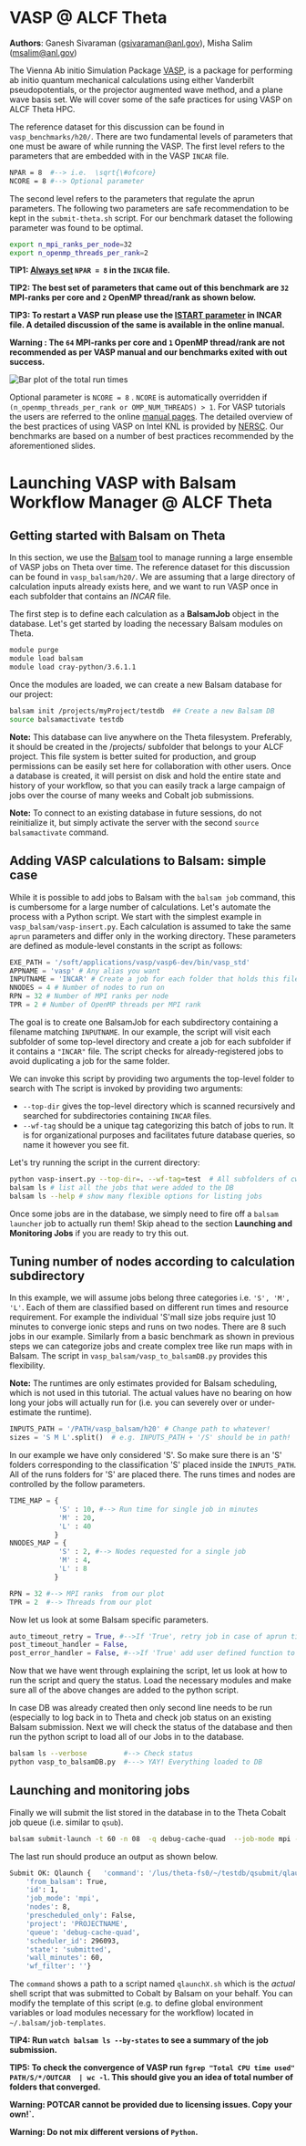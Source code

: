 # VASP @ ALCF Theta 

**Authors**: Ganesh Sivaraman (gsivaraman@anl.gov), Misha Salim (msalim@anl.gov)

The Vienna Ab initio Simulation Package [VASP], is a package for performing ab initio quantum mechanical calculations using either Vanderbilt pseudopotentials, or the projector augmented wave method, and a plane wave basis set.  We will cover some of the safe practices for using VASP on ALCF Theta HPC. 

The reference dataset for this discussion can be found in `vasp_benchmarks/h20/`. There are two fundamental levels of parameters that one must be aware of while running the VASP. The first level refers to the parameters that are embedded with in the VASP `INCAR` file. 

```bash
NPAR = 8  #--> i.e.  \sqrt{\#ofcore}
NCORE = 8 #--> Optional parameter 
```

The second level refers to the parameters that regulate the aprun parameters. The following two parameters are safe recommendation to be kept in the  `submit-theta.sh` script. For our benchmark dataset the following parameter was found to be optimal. 

```bash
export n_mpi_ranks_per_node=32
export n_openmp_threads_per_rank=2
```

**TIP1: [Always set] `NPAR = 8`  in the `INCAR` file.**

**TIP2: The best set of parameters  that came out of this benchmark are `32` MPI-ranks per core and  `2` OpenMP thread/rank as shown below.**

**TIP3: To restart a VASP run please use the [ISTART parameter] in INCAR file. A detailed discussion of the same is available in the online manual.**

**Warning : The `64` MPI-ranks per core and  `1` OpenMP thread/rank are not recommended as per  VASP manual and our benchmarks exited with out success.**

![Bar plot of the total  run times](vasp_benchmarks/analysis/benchmark.png)

Optional parameter is `NCORE = 8`  . `NCORE` is automatically overridden if `(n_openmp_threads_per_rank or OMP_NUM_THREADS) > 1`. 
For  VASP tutorials the users are referred to the online [manual pages].  The detailed overview of the best practices of using VASP on Intel KNL is provided by [NERSC].  Our benchmarks are based on a number of best practices recommended by the aforementioned slides.


[VASP]: https://en.wikipedia.org/wiki/Vienna_Ab_initio_Simulation_Package
[Always set]: https://cms.mpi.univie.ac.at/wiki/index.php/NPAR
[manual pages]: http://cms.mpi.univie.ac.at/wiki/index.php/The_VASP_Manual
[NERSC]: https://www.nersc.gov/assets/Uploads/Using-VASP-at-NERSC-20180629.pdf
[ISTART parameter]: http://cms.mpi.univie.ac.at/wiki/index.php/ISTART
[Balsam]: https://balsam.alcf.anl.gov/

# Launching VASP with Balsam Workflow Manager @ ALCF Theta 

## Getting started with Balsam on Theta
In this section, we use the [Balsam] tool to manage running a large ensemble of
VASP jobs on Theta over time.  The reference dataset for this discussion
can be found in `vasp_balsam/h20/`. We are assuming that a large directory of calculation
inputs already exists here, and we want to run VASP once in each subfolder that contains an
*INCAR* file.  

The first step is to define each calculation as a **BalsamJob** object in the database. Let's get
started by loading the necessary Balsam modules on Theta.

```bash
module purge
module load balsam
module load cray-python/3.6.1.1
```

Once the modules are loaded, we can create a new Balsam database for our
project: 

```bash
balsam init /projects/myProject/testdb  ## Create a new Balsam DB
source balsamactivate testdb
```

**Note:** This database can live anywhere on the Theta filesystem. Preferably,
it should be created in the /projects/ subfolder that belongs to your ALCF
project. This file system is better suited for production, and group
permissions can be easily set here for collaboration with other users. Once a
database is created, it will persist on disk and hold the entire state and
history of your workflow, so that you can easily track a large campaign of jobs
over the course of many weeks and Cobalt job submissions.

**Note:** To connect to an existing database in future sessions, do not reinitialize it, but
simply activate the server with the second `source balsamactivate` command.


## Adding VASP calculations to Balsam: simple case
While it is possible to add jobs to Balsam with the `balsam job` command, this
is cumbersome for a large number of calculations.  Let's automate the process
with a Python script.  We start with the simplest example in
`vasp_balsam/vasp-insert.py`.  Each calculation is assumed to take the same
`aprun` parameters and differ only in the working directory. These parameters
are defined as module-level constants in the script as follows:

```python
EXE_PATH = '/soft/applications/vasp/vasp6-dev/bin/vasp_std'
APPNAME = 'vasp' # Any alias you want
INPUTNAME = 'INCAR' # Create a job for each folder that holds this filename
NNODES = 4 # Number of nodes to run on
RPN = 32 # Number of MPI ranks per node
TPR = 2 # Number of OpenMP threads per MPI rank

```

The goal is to create one BalsamJob for each subdirectory containing a filename
matching `INPUTNAME`. In our example, the script will visit each subfolder of some
top-level directory and create a job for each subfolder if it contains a `"INCAR"` 
file. The script checks for already-registered jobs to avoid duplicating a job for
the same folder.

We can invoke this script by providing two arguments the top-level folder to search with 
The script is invoked by providing two arguments: 

- `--top-dir` gives the top-level directory which is scanned recursively and
  searched for subdirectories containing `INCAR` files.
- `--wf-tag` should be a unique tag categorizing this batch of jobs to run. It
  is for organizational purposes and facilitates future database queries, so
  name it however you see fit.

Let's try running the script in the current directory:

```bash
python vasp-insert.py --top-dir=. --wf-tag=test  # All subfolders of cwd loaded to DB 
balsam ls # list all the jobs that were added to the DB
balsam ls --help # show many flexible options for listing jobs
```

Once some jobs are in the database, we simply need to fire off a `balsam
launcher` job to actually run them! Skip ahead to the section **Launching and 
Monitoring Jobs** if you are ready to try this out.

## Tuning number of nodes according to calculation subdirectory
In this example, we will assume jobs belong three categories i.e. `'S', 'M',
'L'`. Each of them are classified based on different run times and resource
requirement. For example the individual 'S'mall size jobs require just 10
minutes to converge ionic steps and runs on two nodes. There are 8 such jobs in
our example. Similarly from a basic benchmark as shown in previous steps we can
categorize jobs and create complex tree like run maps with in Balsam.
The script in `vasp_balsam/vasp_to_balsamDB.py` provides this flexibility. 

**Note:** The runtimes are only estimates provided for Balsam scheduling, which
is not used in this tutorial. The actual values have no bearing on how long
your jobs will actually run for (i.e. you can severely over or under-estimate the runtime).  


```python
INPUTS_PATH = '/PATH/vasp_balsam/h20' # Change path to whatever!
sizes = 'S M L'.split()  # e.g. INPUTS_PATH + '/S' should be in path!

```

In our example we have only considered 'S'. So make sure there is an 'S' folders corresponding to the  classification 'S' placed inside the  `INPUTS_PATH`. All of the runs  folders for 'S' are placed there. The runs times and nodes are controlled by the follow parameters.

```python
TIME_MAP = {
            'S' : 10, #--> Run time for single job in minutes
            'M' : 20,
            'L' : 40
           }
NNODES_MAP = {
            'S' : 2, #--> Nodes requested for a single job
            'M' : 4,
            'L' : 8
           }

RPN = 32 #--> MPI ranks  from our plot
TPR = 2  #--> Threads from our plot
```

Now let us look at some Balsam specific parameters. 

```python
auto_timeout_retry = True, #-->If 'True', retry job in case of aprun time outs
post_timeout_handler = False,
post_error_handler = False, #-->If 'True' add user defined function to handle error!
```
Now that we have went through explaining the script, let us look at how to run the script and query the status. Load the necessary modules and make sure all of the above changes are added to the python script. 


In case DB was already created then only second line needs to be run (especially to log back in to Theta and check job status on an existing Balsam submission. Next we will check the status of the database  and then run the python script to load all of our Jobs in to the database. 

```bash
balsam ls --verbose         #--> Check status
python vasp_to_balsamDB.py  #---> YAY! Everything loaded to DB 
```

## Launching and monitoring jobs

Finally we will submit the list stored in the database in to the Theta Cobalt job queue (i.e. similar to `qsub`). 

```bash
balsam submit-launch -t 60 -n 08  -q debug-cache-quad  --job-mode mpi -A PROJECTNAME #-->change  the value to -A parameter
```

The last run should produce an output as shown below. 

```bash
Submit OK: Qlaunch {   'command': '/lus/theta-fs0/~/testdb/qsubmit/qlaunch1.sh',
    'from_balsam': True,
    'id': 1,
    'job_mode': 'mpi',
    'nodes': 8,
    'prescheduled_only': False,
    'project': 'PROJECTNAME',
    'queue': 'debug-cache-quad',
    'scheduler_id': 296093,
    'state': 'submitted',
    'wall_minutes': 60,
    'wf_filter': ''}
```

The `command` shows a path to a script named
`qlaunchX.sh` which is the *actual* shell script that was submitted to Cobalt by Balsam on your behalf.
You can modify the template of this script (e.g. to define global environment variables or load
modules necessary for the workflow) located in `~/.balsam/job-templates`.

**TIP4: Run `watch balsam ls --by-states` to see  a summary of the job submission.** 

**TIP5: To check the convergence of VASP run `fgrep "Total CPU time used"   PATH/S/*/OUTCAR  | wc -l`. This should give you an idea of total number of folders that converged.** 

**Warning: POTCAR cannot be provided due to licensing issues. Copy your own!`.**

**Warning: Do not mix different versions of `Python`.**



